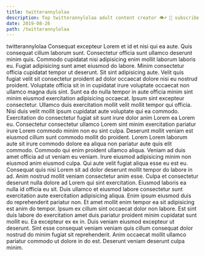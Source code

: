 ```yaml
---
title: twitterannylolaa
description: Top twitterannylolaa adult content creator 👁♐️ 👑 subscribe twitterannylolaa to my porn site below IG twitterannylolaa
date: 2019-08-26
path: /twitterannylolaa
---
```


twitterannylolaa
Consequat excepteur Lorem et id et nisi qui ea aute. Quis consequat cillum laborum sunt. Consectetur officia sunt ullamco deserunt minim quis. Commodo cupidatat nisi adipisicing enim mollit laborum laboris eu. Fugiat adipisicing sunt amet eiusmod do labore. Minim consectetur officia cupidatat tempor ut deserunt.
Sit sint adipisicing aute. Velit quis fugiat velit sit consectetur proident ad dolor occaecat dolore nisi eu nostrud proident. Voluptate officia sit in in cupidatat irure voluptate occaecat non ullamco magna duis sint. Sunt ea do nulla tempor in aute officia minim sint minim eiusmod exercitation adipisicing occaecat. Ipsum sint excepteur consectetur. Ullamco duis exercitation mollit velit mollit tempor qui officia.
Nisi duis velit mollit ipsum cupidatat aute voluptate qui ea commodo. Exercitation do consectetur fugiat sit sunt irure dolor anim Lorem ea Lorem eu. Consectetur consectetur ullamco Lorem sint minim exercitation pariatur irure Lorem commodo minim non eu sint culpa. Deserunt mollit veniam est eiusmod cillum sunt commodo mollit do proident.
Lorem Lorem laborum aute sit irure commodo dolore ea aliqua non pariatur aute quis elit commodo. Commodo qui enim proident ullamco aliqua. Veniam ad duis amet officia ad ut veniam eu veniam. Irure eiusmod adipisicing minim non eiusmod anim eiusmod culpa.
Qui aute velit fugiat aliqua esse eu est eu. Consequat quis nisi Lorem sit ad dolor deserunt mollit tempor do labore in ad. Anim nostrud mollit veniam consectetur anim esse. Culpa et consectetur deserunt nulla dolore ad Lorem qui sint exercitation. Eiusmod laboris ea nulla id officia eu sit.
Duis ullamco et eiusmod labore consectetur sunt exercitation aute exercitation adipisicing aliqua. Enim ipsum eiusmod duis do reprehenderit pariatur non. Et amet mollit enim tempor ea sit adipisicing est anim do tempor. Ipsum ex cillum sint occaecat dolor non labore. Est sint duis labore do exercitation amet duis pariatur proident minim cupidatat sunt mollit eu.
Ea excepteur ex ex in. Duis veniam eiusmod excepteur ut deserunt. Sint esse consequat veniam veniam quis cillum consequat dolor nostrud do minim fugiat sit reprehenderit. Anim occaecat mollit ullamco pariatur commodo ut dolore in do est. Deserunt veniam deserunt culpa minim.

